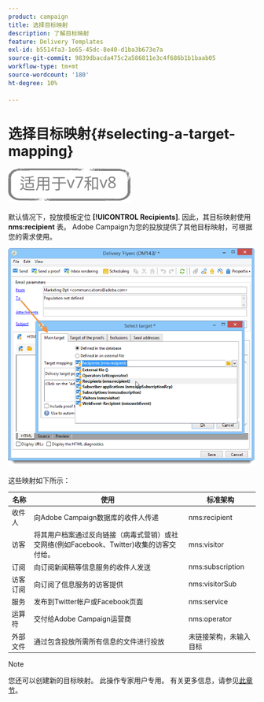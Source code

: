 ```yaml
---
product: campaign
title: 选择目标映射
description: 了解目标映射
feature: Delivery Templates
exl-id: b5514fa3-1e65-45dc-8e40-d1ba3b673e7a
source-git-commit: 9839dbacda475c2a586811e3c4f686b1b1baab05
workflow-type: tm+mt
source-wordcount: '180'
ht-degree: 10%

---
```


# 选择目标映射{#selecting-a-target-mapping}

![](../../assets/common.svg)

默认情况下，投放模板定位 **[!UICONTROL Recipients]**. 因此，其目标映射使用 **nms:recipient** 表。 Adobe Campaign为您的投放提供了其他目标映射，可根据您的需求使用。

![](assets/delivery_select_mapping.png)

这些映射如下所示：

| 名称 | 使用 | 标准架构 |
|---|---|---|
| 收件人 | 向Adobe Campaign数据库的收件人传递 | nms:recipient |
| 访客 | 将其用户档案通过反向链接（病毒式营销）或社交网络(例如Facebook、Twitter)收集的访客交付给。 | mns:visitor |
| 订阅 | 向订阅新闻稿等信息服务的收件人发送 | nms:subscription |
| 访客订阅 | 向订阅了信息服务的访客提供 | nms:visitorSub |
| 服务 | 发布到Twitter帐户或Facebook页面 | nms:service |
| 运算符 | 交付给Adobe Campaign运营商 | nms:operator |
| 外部文件 | 通过包含投放所需所有信息的文件进行投放 | 未链接架构，未输入目标 |

>[!NOTE]
>
>您还可以创建新的目标映射。 此操作专家用户专用。 有关更多信息，请参见[此章节](../../configuration/using/target-mapping.md)。
